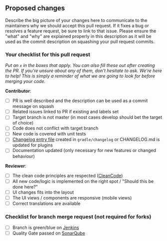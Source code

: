 ## Proposed changes

Describe the big picture of your changes here to communicate to the maintainers why we should accept this pull request. If it fixes a bug or resolves a feature request, be sure to link to that issue. Please ensure the "what" and "why" are explained properly in this description as it will be used as the commit description on squashing your pull request commits. 

### Your checklist for this pull request

_Put an `x` in the boxes that apply. You can also fill these out after creating the PR. If you're unsure about any of them, don't hesitate to ask. We're here to help! This is simply a reminder of what we are going to look for before merging your code._

**Contributor**:
- [ ] PR is well described and the description can be used as a commit message on squash
- [ ] Related issues linked to PR if existing and labels set
- [ ] Target branch is not master (in most cases develop should bet the target of choice) 
- [ ] Code does not conflict with target branch
- [ ] New code is covered with unit tests
- [ ] [Changelog entry file](https://github.com/scm-manager/changelog#changelog-entry-files) created in `gradle/changelog` or CHANGELOG.md is updated for plugins
- [ ] Documentation updated (only necessary for new features or changed behaviour)

**Reviewer**:
- [ ] The clean code principles are respected ([CleanCode](https://clean-code-developer.com/virtues/))
- [ ] All new code/logic is implemented on the right spot / "Should this be done here?"
- [ ] UI changes fits into the layout
- [ ] The UI views / components are responsive (mobile views)
- [ ] Correct translations are available

### Checklist for branch merge request (not required for forks)

- [ ] Branch is green/blue on [Jenkins](https://oss.cloudogu.com/jenkins/)
- [ ] Quality Gate passed on [SonarQube](https://sonarcloud.io/organizations/scm-manager/projects)
